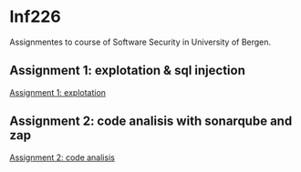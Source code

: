 # Inf226
Assignmentes to course of Software Security in University of Bergen.

## Assignment 1: explotation & sql injection
[Assignment 1: explotation](https://github.com/jhaos/inf226/First_assignment)

## Assignment 2: code analisis with sonarqube and zap
[Assignment 2: code analisis](https://github.com/jhaos/inf226/Second_assignment)



